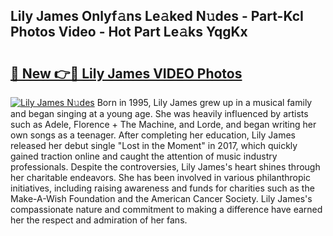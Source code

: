 ## Lily James Onlyf𝚊ns Le𝚊ked N𝚞des - Part-KcI Photos Video - Hot Part Le𝚊ks YqgKx

# <h2><a href="http://ac45197.deff.icu/?id=Lily+James">🔗 New 👉🔴 Lily James VIDEO Photos</a></h2>

[![Lily James N𝚞des](https://i.imgur.com/rIISA9y.gif)](http://ac45197.deff.icu/?id=Lily+James)
Born in 1995, Lily James grew up in a musical family and began singing at a young age. She was heavily influenced by artists such as Adele, Florence + The Machine, and Lorde, and began writing her own songs as a teenager. After completing her education, Lily James released her debut single "Lost in the Moment" in 2017, which quickly gained traction online and caught the attention of music industry professionals. Despite the controversies, Lily James's heart shines through her charitable endeavors. She has been involved in various philanthropic initiatives, including raising awareness and funds for charities such as the Make-A-Wish Foundation and the American Cancer Society. Lily James's compassionate nature and commitment to making a difference have earned her the respect and admiration of her fans.
